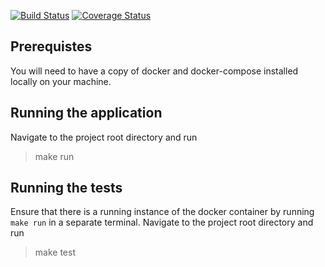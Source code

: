 [![Build Status](https://travis-ci.org/johnmutuma5/phone-num-gen-api.svg?branch=develop)](https://travis-ci.org/johnmutuma5/phone-num-gen-api)
[![Coverage Status](https://coveralls.io/repos/github/johnmutuma5/phone-num-gen-api/badge.svg?branch=develop)](https://coveralls.io/github/johnmutuma5/phone-num-gen-api?branch=develop)

## Prerequistes
You will need to have a copy of docker and docker-compose installed locally on your machine.

## Running the application

Navigate to the project root directory and run 

> make run 

## Running the tests

Ensure that there is a running instance of the docker container by running `make run` in a separate terminal. 
Navigate to the project root directory and run 

> make test
